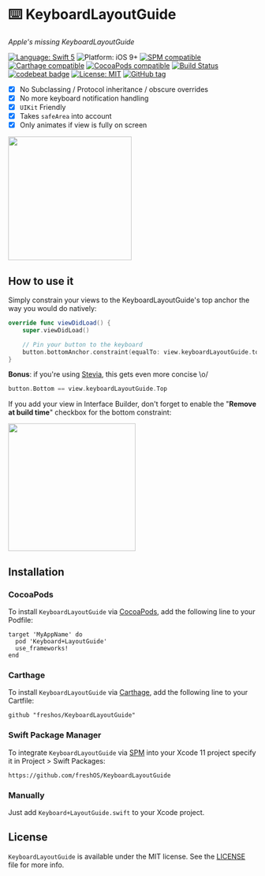 # ⌨️ KeyboardLayoutGuide
*Apple's missing KeyboardLayoutGuide*

[![Language: Swift 5](https://img.shields.io/badge/language-swift5-f48041.svg?style=flat)](https://developer.apple.com/swift)
![Platform: iOS 9+](https://img.shields.io/badge/platform-iOS-blue.svg?style=flat)
[![SPM compatible](https://img.shields.io/badge/SPM-compatible-4BC51D.svg?style=flat)](https://swift.org/package-manager/)
[![Carthage compatible](https://img.shields.io/badge/Carthage-compatible-4BC51D.svg?style=flat)](https://github.com/Carthage/Carthage)
[![CocoaPods compatible](https://img.shields.io/badge/Cocoapods-compatible-4BC51D.svg?style=flat)](https://cocoapods.org/pods/Keyboard+LayoutGuide)
[![Build Status](https://app.bitrise.io/app/0c1de450af273bff/status.svg?token=UpT-2PFMgu6h_RMRJW7PMQ&branch=master)](https://app.bitrise.io/app/0c1de450af273bff)
[![codebeat badge](https://codebeat.co/badges/8e52bcad-c73b-4d19-83b9-7af8464a288e)](https://codebeat.co/projects/github-com-freshos-keyboardlayoutguide-master)
[![License: MIT](http://img.shields.io/badge/license-MIT-lightgrey.svg?style=flat)](https://github.com/s4cha/Stevia/blob/master/LICENSE)
[![GitHub tag](https://img.shields.io/github/release/freshos/KeyboardLayoutGuide.svg)](https://github.com/freshOS/KeyboardLayoutGuide/releases)


- [x] No Subclassing / Protocol inheritance / obscure overrides
- [x] No more keyboard notification handling
- [x] `UIKit` Friendly
- [x] Takes `safeArea` into account
- [x] Only animates if view is fully on screen

<img src="Images/demo.gif" width=250>

## How to use it

Simply constrain your views to the KeyboardLayoutGuide's top anchor the way you would do natively:


```swift
override func viewDidLoad() {
    super.viewDidLoad()

    // Pin your button to the keyboard
    button.bottomAnchor.constraint(equalTo: view.keyboardLayoutGuide.topAnchor).isActive = true
}
```

**Bonus**: if you're using [Stevia](https://github.com/freshOS/Stevia), this gets even more concise \o/
```swift
button.Bottom == view.keyboardLayoutGuide.Top
```

If you add your view in Interface Builder, don't forget to enable the "**Remove at build time**" checkbox for the bottom constraint:

<img src="Images/constraint.png" width=258>

## Installation

### CocoaPods

To install `KeyboardLayoutGuide` via [CocoaPods](http://cocoapods.org), add the following line to your Podfile:

```
target 'MyAppName' do
  pod 'Keyboard+LayoutGuide'
  use_frameworks!
end
```

### Carthage

To install `KeyboardLayoutGuide` via [Carthage](https://github.com/Carthage/Carthage#if-youre-building-for-ios-tvos-or-watchos), add the following line to your Cartfile:

```
github "freshos/KeyboardLayoutGuide"
```

### Swift Package Manager

To integrate `KeyboardLayoutGuide` via [SPM](https://swift.org/package-manager/) into your Xcode 11 project specify it in Project > Swift Packages:
```
https://github.com/freshOS/KeyboardLayoutGuide
```

### Manually
Just add `Keyboard+LayoutGuide.swift` to your Xcode project.

## License

`KeyboardLayoutGuide` is available under the MIT license. See the [LICENSE](LICENSE) file for more info.

